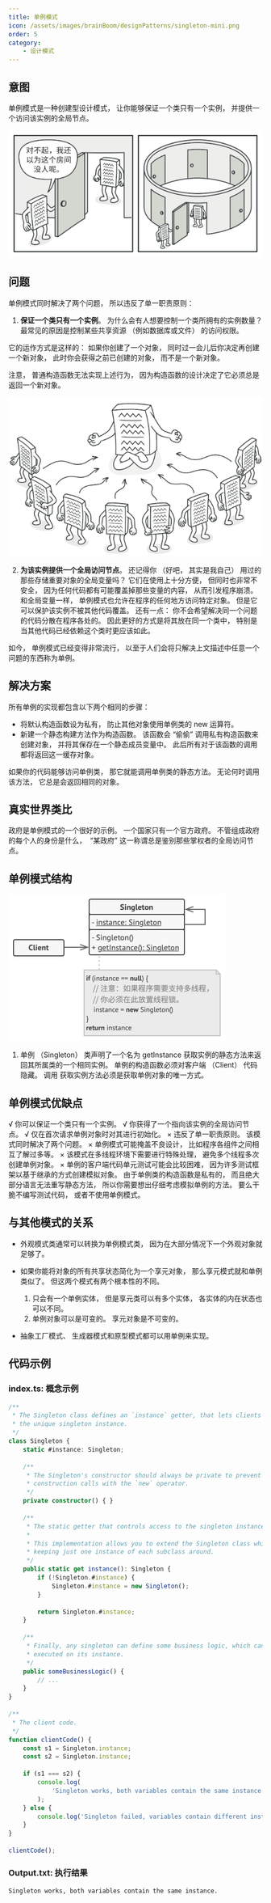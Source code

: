 ```yaml
---
title: 单例模式
icon: /assets/images/brainBoom/designPatterns/singleton-mini.png
order: 5
category:
    - 设计模式
---
```


## 意图

单例模式是一种创建型设计模式， 让你能够保证一个类只有一个实例， 并提供一个访问该实例的全局节点。

![](../../../../.vuepress/public/assets/images/brainBoom/designPatterns/creational/singleton/singleton-comic-1-zh.png)

## 问题

单例模式同时解决了两个问题， 所以违反了单一职责原则：

1. **保证一个类只有一个实例**。 为什么会有人想要控制一个类所拥有的实例数量？ 最常见的原因是控制某些共享资源 （例如数据库或文件） 的访问权限。

它的运作方式是这样的： 如果你创建了一个对象， 同时过一会儿后你决定再创建一个新对象， 此时你会获得之前已创建的对象， 而不是一个新对象。

注意， 普通构造函数无法实现上述行为， 因为构造函数的设计决定了它必须总是返回一个新对象。

![客户端甚至可能没有意识到它们一直都在使用同一个对象](../../../../.vuepress/public/assets/images/brainBoom/designPatterns/creational/singleton/singleton.png)

2. **为该实例提供一个全局访问节点**。 还记得你 （好吧， 其实是我自己） 用过的那些存储重要对象的全局变量吗？ 它们在使用上十分方便， 但同时也非常不安全， 因为任何代码都有可能覆盖掉那些变量的内容， 从而引发程序崩溃。
   和全局变量一样， 单例模式也允许在程序的任何地方访问特定对象。 但是它可以保护该实例不被其他代码覆盖。
   还有一点： 你不会希望解决同一个问题的代码分散在程序各处的。 因此更好的方式是将其放在同一个类中， 特别是当其他代码已经依赖这个类时更应该如此。

如今， 单例模式已经变得非常流行， 以至于人们会将只解决上文描述中任意一个问题的东西称为单例。

## 解决方案

所有单例的实现都包含以下两个相同的步骤：

-   将默认构造函数设为私有， 防止其他对象使用单例类的 new 运算符。
-   新建一个静态构建方法作为构造函数。 该函数会 “偷偷” 调用私有构造函数来创建对象， 并将其保存在一个静态成员变量中。 此后所有对于该函数的调用都将返回这一缓存对象。

如果你的代码能够访问单例类， 那它就能调用单例类的静态方法。 无论何时调用该方法， 它总是会返回相同的对象。

## 真实世界类比

政府是单例模式的一个很好的示例。 一个国家只有一个官方政府。 不管组成政府的每个人的身份是什么， ​ “某政府” 这一称谓总是鉴别那些掌权者的全局访问节点。

## 单例模式结构

![](../../../../.vuepress/public/assets/images/brainBoom/designPatterns/creational/singleton/structure-zh.png)

1. 单例 （Singleton） 类声明了一个名为 get­Instance 获取实例的静态方法来返回其所属类的一个相同实例。
   单例的构造函数必须对客户端 （Client） 代码隐藏。 调用 获取实例方法必须是获取单例对象的唯一方式。

## 单例模式优缺点

√ 你可以保证一个类只有一个实例。
√ 你获得了一个指向该实例的全局访问节点。
√ 仅在首次请求单例对象时对其进行初始化。
× 违反了单一职责原则。 该模式同时解决了两个问题。
× 单例模式可能掩盖不良设计， 比如程序各组件之间相互了解过多等。
× 该模式在多线程环境下需要进行特殊处理， 避免多个线程多次创建单例对象。
× 单例的客户端代码单元测试可能会比较困难， 因为许多测试框架以基于继承的方式创建模拟对象。 由于单例类的构造函数是私有的， 而且绝大部分语言无法重写静态方法， 所以你需要想出仔细考虑模拟单例的方法。 要么干脆不编写测试代码， 或者不使用单例模式。

## 与其他模式的关系

-   外观模式类通常可以转换为单例模式类， 因为在大部分情况下一个外观对象就足够了。

-   如果你能将对象的所有共享状态简化为一个享元对象， 那么享元模式就和单例类似了。 但这两个模式有两个根本性的不同。
    1. 只会有一个单例实体， 但是享元类可以有多个实体， 各实体的内在状态也可以不同。
    2. 单例对象可以是可变的。 享元对象是不可变的。
-   抽象工厂模式、 生成器模式和原型模式都可以用单例来实现。

## 代码示例

### index.ts: 概念示例
```ts
/**
 * The Singleton class defines an `instance` getter, that lets clients access
 * the unique singleton instance.
 */
class Singleton {
    static #instance: Singleton;

    /**
     * The Singleton's constructor should always be private to prevent direct
     * construction calls with the `new` operator.
     */
    private constructor() { }

    /**
     * The static getter that controls access to the singleton instance.
     *
     * This implementation allows you to extend the Singleton class while
     * keeping just one instance of each subclass around.
     */
    public static get instance(): Singleton {
        if (!Singleton.#instance) {
            Singleton.#instance = new Singleton();
        }

        return Singleton.#instance;
    }

    /**
     * Finally, any singleton can define some business logic, which can be
     * executed on its instance.
     */
    public someBusinessLogic() {
        // ...
    }
}

/**
 * The client code.
 */
function clientCode() {
    const s1 = Singleton.instance;
    const s2 = Singleton.instance;

    if (s1 === s2) {
        console.log(
            'Singleton works, both variables contain the same instance.'
        );
    } else {
        console.log('Singleton failed, variables contain different instances.');
    }
}

clientCode();
```
### Output.txt: 执行结果

```txt
Singleton works, both variables contain the same instance.
```